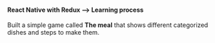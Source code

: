 #### React Native with Redux --> Learning process

Built a simple game called **The meal** that shows different categorized dishes and steps to make them.
